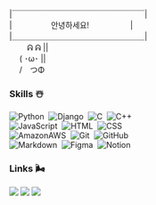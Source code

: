 |￣￣￣￣￣￣￣￣￣￣￣￣￣￣￣￣￣|<br/>
|&emsp;&emsp;&emsp;&emsp;&emsp;안녕하세요!&emsp;&emsp;&emsp;&emsp;&emsp;&nbsp;|<br/>
|＿＿＿＿＿＿＿＿＿＿＿＿＿＿＿＿＿|<br/>
　　 ᕱ ᕱ ||<br/>
　 ( ･ω･ ||<br/>
　 /　つΦ<br/>

### Skills ☃️
![Python](https://img.shields.io/badge/-Python-05122A?style=flat&logo=python)&nbsp;
![Django](https://img.shields.io/badge/-Django-05122A?style=flat&logo=django&logoColor=092E20)&nbsp;
![C](https://img.shields.io/badge/-C-05122A?style=flat&logo=c&logoColor=A8B9CC)&nbsp;
![C++](https://img.shields.io/badge/-C++-05122A?style=flat&logo=cplusplus&logoColor=00599C)&nbsp;\
![JavaScript](https://img.shields.io/badge/-JavaScript-05122A?style=flat&logo=javascript)&nbsp;
![HTML](https://img.shields.io/badge/-HTML-05122A?style=flat&logo=HTML5)&nbsp;
![CSS](https://img.shields.io/badge/-CSS-05122A?style=flat&logo=CSS3&logoColor=1572B6)&nbsp;\
![AmazonAWS](https://img.shields.io/badge/-AmazonAWS-05122A?style=flat&logo=amazonaws&logoColor=232F3E)&nbsp;
![Git](https://img.shields.io/badge/-Git-05122A?style=flat&logo=git)&nbsp;
![GitHub](https://img.shields.io/badge/-GitHub-05122A?style=flat&logo=github)&nbsp;\
![Markdown](https://img.shields.io/badge/-Markdown-05122A?style=flat&logo=markdown)&nbsp;
![Figma](https://img.shields.io/badge/-Figma-05122A?style=flat&logo=adobe-photoshop)&nbsp;
![Notion](https://img.shields.io/badge/-Notion-05122A?style=flat&logo=notion&logoColor=white)&nbsp;
<br/>

### Links 🌬️
<a href="https://lvolz.tistory.com/"><img src="https://img.shields.io/badge/-Tech%20Blog-11B48A?style=flat&logo=tistory&logoColor=white"/></a>
<a href="https://lvolzdev.github.io/"><img src="https://img.shields.io/badge/-Github%20Page-222222?style=flat&logo=githubpages&logoColor=white"/></a>
<a href="https://www.linkedin.com/in/sieun-kim-4866a91b9/"><img src="https://img.shields.io/badge/-Linkedin%20Page-0A66C2?style=flat&logo=linkedin&logoColor=white"/></a>
